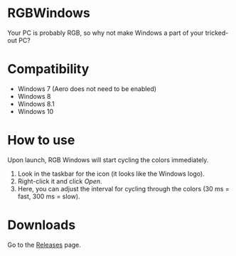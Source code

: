 # RGBWindows
Your PC is probably RGB, so why not make Windows a part of your tricked-out PC?

# Compatibility
- Windows 7 (Aero does not need to be enabled)
- Windows 8
- Windows 8.1
- Windows 10

# How to use
Upon launch, RGB Windows will start cycling the colors immediately.
1. Look in the taskbar for the icon (it looks like the Windows logo).
2. Right-click it and click *Open*.
3. Here, you can adjust the interval for cycling through the colors (30 ms = fast, 300 ms = slow).

# Downloads
Go to the [Releases](https://github.com/theawesomecoder61/RGBWindows/releases) page.
